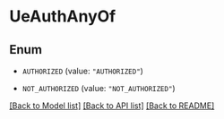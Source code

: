 # UeAuthAnyOf

## Enum


* `AUTHORIZED` (value: `"AUTHORIZED"`)

* `NOT_AUTHORIZED` (value: `"NOT_AUTHORIZED"`)


[[Back to Model list]](../README.md#documentation-for-models) [[Back to API list]](../README.md#documentation-for-api-endpoints) [[Back to README]](../README.md)


